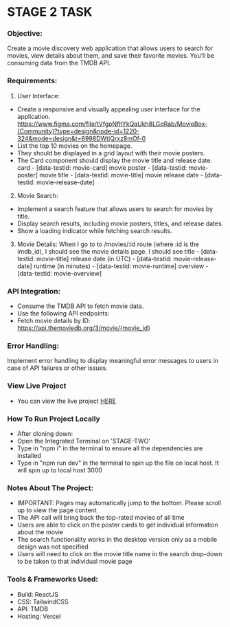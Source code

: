 # STAGE 2 TASK

### Objective:
Create a movie discovery web application that allows users to search for movies, view details about them, and save their favorite movies. You’ll be consuming data from the TMDB API.

### Requirements:
1. User Interface:
- Create a responsive and visually appealing user interface for the application. https://www.figma.com/file/tVfgoNfhYkQaUkh8LGqRab/MovieBox-(Community)?type=design&node-id=1220-324&mode=design&t=6998DWtjQrxz8mOf-0
- List the top 10 movies on the homepage.
- They should be displayed in a grid layout with their movie posters.
- The Card component should display the movie title and release date.
card - [data-testid: movie-card]
movie poster - [data-testid: movie-poster]
movie title - [data-testid: movie-title]
movie release date - [data-testid: movie-release-date]


2. Movie Search:
- Implement a search feature that allows users to search for movies by title.
- Display search results, including movie posters, titles, and release dates.
- Show a loading indicator while fetching search results.


3. Movie Details:
When I go to to /movies/:id route (where :id is the imdb_id), I should see the movie details page.
I should see
title - [data-testid: movie-title]
release date (in UTC) - [data-testid: movie-release-date]
runtime (in minutes) - [data-testid: movie-runtime]
overview - [data-testid: movie-overview]


### API Integration:
- Consume the TMDB API to fetch movie data.
- Use the following API endpoints:
- Fetch movie details by ID: https://api.themoviedb.org/3/movie/{movie_id}


### Error Handling:
Implement error handling to display meaningful error messages to users in case of API failures or other issues.

### View Live Project

- You can view the live project [HERE](https://hngx-task-deux.vercel.app/)

### How To Run Project Locally
- After cloning down:
- Open the Integrated Terminal on 'STAGE-TWO'
- Type in "npm i" in the terminal to ensure all the dependencies are installed
- Type in "npm run dev" in the terminal to spin up the file on local host. It will spin up to local host 3000
  

### Notes About The Project:
- IMPORTANT: Pages may automatically jump to the bottom. Please scroll up to view the page content
- The API call will bring back the top-rated movies of all time
- Users are able to click on the poster cards to get individual information about the movie
- The search functionality works in the desktop version only as a mobile design was not specified
- Users will need to click on the movie title name in the search drop-down to be taken to that individual movie page


### Tools & Frameworks Used:

- Build: ReactJS
- CSS: TailwindCSS
- API: TMDB
- Hosting: Vercel
